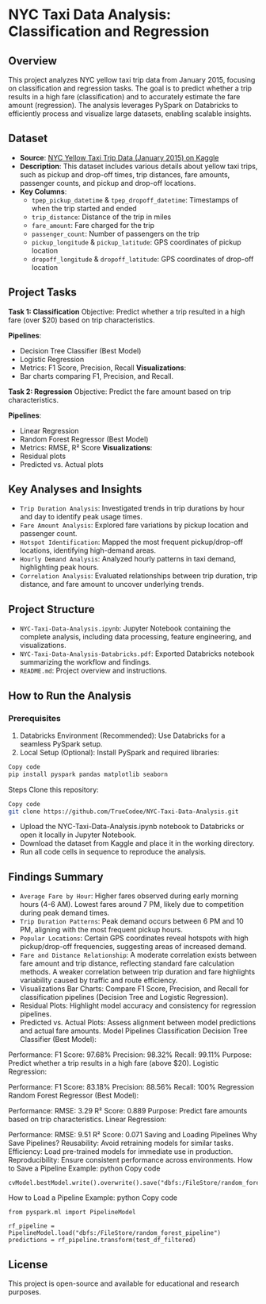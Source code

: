 # NYC Taxi Data Analysis: Classification and Regression

## Overview
This project analyzes NYC yellow taxi trip data from January 2015, focusing on classification and regression tasks. The goal is to predict whether a trip results in a high fare (classification) and to accurately estimate the fare amount (regression). The analysis leverages PySpark on Databricks to efficiently process and visualize large datasets, enabling scalable insights.

## Dataset
- **Source**: [NYC Yellow Taxi Trip Data (January 2015) on Kaggle](https://www.kaggle.com/datasets/elemento/nyc-yellow-taxi-trip-data)
- **Description**: This dataset includes various details about yellow taxi trips, such as pickup and drop-off times, trip distances, fare amounts, passenger counts, and pickup and drop-off locations.
- **Key Columns**:
  - `tpep_pickup_datetime` & `tpep_dropoff_datetime`: Timestamps of when the trip started and ended
  - `trip_distance`: Distance of the trip in miles
  - `fare_amount`: Fare charged for the trip
  - `passenger_count`: Number of passengers on the trip
  - `pickup_longitude` & `pickup_latitude`: GPS coordinates of pickup location
  - `dropoff_longitude` & `dropoff_latitude`: GPS coordinates of drop-off location
    
## Project Tasks
**Task 1: Classification**
Objective: Predict whether a trip resulted in a high fare (over $20) based on trip characteristics.

**Pipelines**:
- Decision Tree Classifier (Best Model)
- Logistic Regression
- Metrics: F1 Score, Precision, Recall
**Visualizations**:
- Bar charts comparing F1, Precision, and Recall.

**Task 2: Regression**
Objective: Predict the fare amount based on trip characteristics.

**Pipelines**:
- Linear Regression
- Random Forest Regressor (Best Model)
- Metrics: RMSE, R² Score
**Visualizations**:
- Residual plots
- Predicted vs. Actual plots

## Key Analyses and Insights
- `Trip Duration Analysis`:
Investigated trends in trip durations by hour and day to identify peak usage times.
- `Fare Amount Analysis`:
Explored fare variations by pickup location and passenger count.
- `Hotspot Identification`:
Mapped the most frequent pickup/drop-off locations, identifying high-demand areas.
- `Hourly Demand Analysis`:
Analyzed hourly patterns in taxi demand, highlighting peak hours.
- `Correlation Analysis`:
Evaluated relationships between trip duration, trip distance, and fare amount to uncover underlying trends.

## Project Structure
- `NYC-Taxi-Data-Analysis.ipynb`:
Jupyter Notebook containing the complete analysis, including data processing, feature engineering, and visualizations.
- `NYC-Taxi-Data-Analysis-Databricks.pdf`:
Exported Databricks notebook summarizing the workflow and findings.
- `README.md`:
Project overview and instructions.

## How to Run the Analysis
### Prerequisites
1. Databricks Environment (Recommended):
Use Databricks for a seamless PySpark setup.
2. Local Setup (Optional):
Install PySpark and required libraries:

```bash
Copy code
pip install pyspark pandas matplotlib seaborn
```
Steps
Clone this repository:
``` bash
Copy code
git clone https://github.com/TrueCodee/NYC-Taxi-Data-Analysis.git
```
- Upload the NYC-Taxi-Data-Analysis.ipynb notebook to Databricks or open it locally in Jupyter Notebook.
- Download the dataset from Kaggle and place it in the working directory.
- Run all code cells in sequence to reproduce the analysis.

## Findings Summary
- `Average Fare by Hour`:
Higher fares observed during early morning hours (4-6 AM).
Lowest fares around 7 PM, likely due to competition during peak demand times.
- `Trip Duration Patterns`:
Peak demand occurs between 6 PM and 10 PM, aligning with the most frequent pickup hours.
- `Popular Locations`:
Certain GPS coordinates reveal hotspots with high pickup/drop-off frequencies, suggesting areas of increased demand.
- `Fare and Distance Relationship`:
A moderate correlation exists between fare amount and trip distance, reflecting standard fare calculation methods.
A weaker correlation between trip duration and fare highlights variability caused by traffic and route efficiency.
- Visualizations
Bar Charts:
Compare F1 Score, Precision, and Recall for classification pipelines (Decision Tree and Logistic Regression).
- Residual Plots:
Highlight model accuracy and consistency for regression pipelines.
- Predicted vs. Actual Plots:
Assess alignment between model predictions and actual fare amounts.
Model Pipelines
Classification
Decision Tree Classifier (Best Model):

Performance:
F1 Score: 97.68%
Precision: 98.32%
Recall: 99.11%
Purpose: Predict whether a trip results in a high fare (above $20).
Logistic Regression:

Performance:
F1 Score: 83.18%
Precision: 88.56%
Recall: 100%
Regression
Random Forest Regressor (Best Model):

Performance:
RMSE: 3.29
R² Score: 0.889
Purpose: Predict fare amounts based on trip characteristics.
Linear Regression:

Performance:
RMSE: 9.51
R² Score: 0.071
Saving and Loading Pipelines
Why Save Pipelines?
Reusability: Avoid retraining models for similar tasks.
Efficiency: Load pre-trained models for immediate use in production.
Reproducibility: Ensure consistent performance across environments.
How to Save a Pipeline
Example:
python
Copy code
```
cvModel.bestModel.write().overwrite().save("dbfs:/FileStore/random_forest_pipeline")
```
How to Load a Pipeline
Example:
python
Copy code
```
from pyspark.ml import PipelineModel

rf_pipeline = PipelineModel.load("dbfs:/FileStore/random_forest_pipeline")
predictions = rf_pipeline.transform(test_df_filtered)
```
## License
This project is open-source and available for educational and research purposes.
